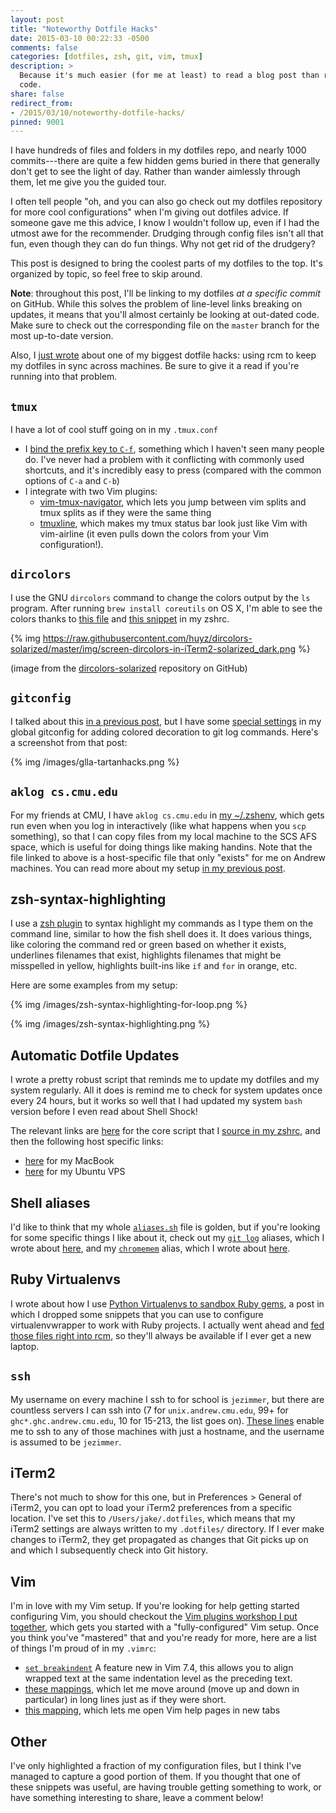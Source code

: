 ```yaml
---
layout: post
title: "Noteworthy Dotfile Hacks"
date: 2015-03-10 00:22:33 -0500
comments: false
categories: [dotfiles, zsh, git, vim, tmux]
description: >
  Because it's much easier (for me at least) to read a blog post than read the
  code.
share: false
redirect_from:
- /2015/03/10/noteworthy-dotfile-hacks/
pinned: 9001
---
```


I have hundreds of files and folders in my dotfiles repo, and nearly 1000
commits---there are quite a few hidden gems buried in there that generally don't
get to see the light of day. Rather than wander aimlessly through them, let me
give you the guided tour.

<!-- more -->

I often tell people "oh, and you can also go check out my dotfiles repository
for more cool configurations" when I'm giving out dotfiles advice. If someone
gave me this advice, I know I wouldn't follow up, even if I had the utmost awe
for the recommender. Drudging through config files isn't all that fun, even
though they can do fun things. Why not get rid of the drudgery?

This post is designed to bring the coolest parts of my dotfiles to the top. It's
organized by topic, so feel free to skip around.

__Note__: throughout this post, I'll be linking to my dotfiles _at a specific
commit_ on GitHub. While this solves the problem of line-level links breaking on
updates, it means that you'll almost certainly be looking at out-dated code.
Make sure to check out the corresponding file on the `master` branch for the
most up-to-date version.

Also, I [just wrote][modular] about one of my biggest dotfile hacks: using rcm
to keep my dotfiles in sync across machines. Be sure to give it a read if you're
running into that problem.

## `tmux`

I have a lot of cool stuff going on in my `.tmux.conf`

- I [bind the prefix key to `C-f`][tmux-prefix], something which I haven't seen
  many people do.  I've never had a problem with it conflicting with commonly
  used shortcuts, and it's incredibly easy to press (compared with the common
  options of `C-a` and `C-b`)
- I integrate with two Vim plugins:
  - [vim-tmux-navigator][vim-tmux-navigator], which lets you jump between vim
    splits and tmux splits as if they were the same thing
  - [tmuxline][tmuxline], which makes my tmux status bar look just like Vim with
    vim-airline (it even pulls down the colors from your Vim configuration!).

[tmux-prefix]: https://github.com/jez/dotfiles/blob/0ca7dfb042e8d0e6790e7142487812517b5a4209/tmux.conf#L1-L4
[vim-tmux-navigator]: https://github.com/jez/dotfiles/blob/0ca7dfb042e8d0e6790e7142487812517b5a4209/tmux.conf#L18-L27
[tmuxline]: https://github.com/jez/dotfiles/blob/0ca7dfb042e8d0e6790e7142487812517b5a4209/tmux.conf#L48-L49


## `dircolors`

I use the GNU `dircolors` command to change the colors output by the `ls`
program. After running `brew install coreutils` on OS X, I'm able to see the
colors thanks to [this file][dircolors] and [this snippet][gnubin] in my zshrc.

{% img https://raw.githubusercontent.com/huyz/dircolors-solarized/master/img/screen-dircolors-in-iTerm2-solarized_dark.png %}

(image from the [dircolors-solarized][dircolors-solarized] repository on GitHub)

[dircolors]: https://github.com/jez/dotfiles/blob/0ca7dfb042e8d0e6790e7142487812517b5a4209/dircolors
[gnubin]: https://github.com/jez/dotfiles/blob/0ca7dfb042e8d0e6790e7142487812517b5a4209/host-Jacobs-MacBook-Air/util/host.sh#L19-L21
[dircolors-solarized]: https://github.com/seebi/dircolors-solarized


## `gitconfig`

I talked about this [in a previous post][glla], but I have some [special
settings][decorate] in my global gitconfig for adding colored decoration to git
log commands. Here's a screenshot from that post:

{% img /images/glla-tartanhacks.png %}

[glla]: /2015/01/16/mastering-git-log-for-collaboration/
[decorate]: https://github.com/jez/dotfiles/blob/eba0202443de6bcc171dbe6bc133fa9fe02357f7/host-Jacobs-MacBook-Air/gitconfig#L20-L24

## `aklog cs.cmu.edu`

For my friends at CMU, I have `aklog cs.cmu.edu` in [my ~/.zshenv][cmu-zshenv],
which gets run even when you log in interactively (like what happens when you
`scp` something), so that I can copy files from my local machine to the SCS AFS
space, which is useful for doing things like making handins. Note that the file
linked to above is a host-specific file that only "exists" for me on Andrew
machines. You can read more about my setup [in my
previous post][modular].

[cmu-zshenv]: https://github.com/jez/dotfiles/blob/eba0202443de6bcc171dbe6bc133fa9fe02357f7/host-andrew/util/host.zshenv#L1
[modular]: /2015/03/09/getting-started-with-rcm/

## zsh-syntax-highlighting

I use a [zsh plugin][zsh-syntax] to syntax highlight my commands as I type them
on the command line, similar to how the fish shell does it. It does various
things, like coloring the command red or green based on whether it exists,
underlines filenames that exist, highlights filenames that might be misspelled
in yellow, highlights built-ins like `if` and `for` in orange, etc.

Here are some examples from my setup:

{% img /images/zsh-syntax-highlighting-for-loop.png %}

{% img /images/zsh-syntax-highlighting.png %}

[zsh-syntax]: https://github.com/jez/dotfiles/blob/eba0202443de6bcc171dbe6bc133fa9fe02357f7/util/misc.zsh#L79-L80

## Automatic Dotfile Updates

I wrote a pretty robust script that reminds me to update my dotfiles and my
system regularly. All it does is remind me to check for system updates once
every 24 hours, but it works so well that I had updated my system `bash` version
before I even read about Shell Shock!

The relevant links are [here][auto-update] for the core script that I [source in
my zshrc][update-zsh], and then the following host specific links:

- [here][update-mac] for my MacBook
- [here][update-ubuntu] for my Ubuntu VPS

[auto-update]: https://github.com/jez/dotfiles/blob/eba0202443de6bcc171dbe6bc133fa9fe02357f7/util/auto-update.sh
[update-zsh]: https://github.com/jez/dotfiles/blob/eba0202443de6bcc171dbe6bc133fa9fe02357f7/zshrc#L44-L45
[update-mac]: https://github.com/jez/dotfiles/blob/eba0202443de6bcc171dbe6bc133fa9fe02357f7/host-Jacobs-MacBook-Air/util/host.sh#L69-L86
[update-ubuntu]: https://github.com/jez/dotfiles/blob/eba0202443de6bcc171dbe6bc133fa9fe02357f7/host-ghost.zimmerman.io/util/host.sh#L24-L31


## Shell aliases

I'd like to think that my whole [`aliases.sh`][aliases] file is golden, but if
you're looking for some specific things I like about it, check out my [`git log`][glla-code]
aliases, which I wrote about [here][glla], and my [`chromemem`][chromemem-code] alias, which I wrote about [here][chromemem].

[aliases]: https://github.com/jez/dotfiles/blob/eba0202443de6bcc171dbe6bc133fa9fe02357f7/util/aliases.sh
[glla-code]: https://github.com/jez/dotfiles/blob/eba0202443de6bcc171dbe6bc133fa9fe02357f7/util/aliases.sh#L75-L86
[glla]: /2015/01/16/mastering-git-log-for-collaboration/
[chromemem-code]: https://github.com/jez/dotfiles/blob/eba0202443de6bcc171dbe6bc133fa9fe02357f7/util/aliases.sh#L44-L45
[chromemem]: /2014/12/29/google-chrome-a-memory-hog/


## Ruby Virtualenvs

I wrote about how I use [Python Virtualenvs to sandbox Ruby
gems][ruby-virtualenvs], a post in which I dropped some snippets that you can
use to configure virtualenvwrapper to work with Ruby projects. I actually went
ahead and [fed those files right into rcm][virtualenvs], so they'll always be available if I
ever get a new laptop.

[ruby-virtualenvs]: /2014/12/22/ruby-virtualenvs/
[virtualenvs]: https://github.com/jez/dotfiles/tree/eba0202443de6bcc171dbe6bc133fa9fe02357f7/host-Jacobs-MacBook-Air/virtualenvs


## `ssh`

My username on every machine I ssh to for school is `jezimmer`, but there are
countless servers I can ssh into (7 for `unix.andrew.cmu.edu`, 99+ for
`ghc*.ghc.andrew.cmu.edu`, 10 for 15-213, the list goes on). [These
lines][ssh-jezimmer] enable me to ssh to any of those machines with just a
hostname, and the username is assumed to be `jezimmer`.

[ssh-jezimmer]: https://github.com/jez/dotfiles/blob/eba0202443de6bcc171dbe6bc133fa9fe02357f7/host-Jacobs-MacBook-Air/ssh/config#L7-L19

## iTerm2

There's not much to show for this one, but in Preferences > General of iTerm2,
you can opt to load your iTerm2 preferences from a specific location. I've set
this to `/Users/jake/.dotfiles`, which means that my iTerm2 settings are always
written to my `.dotfiles/` directory. If I ever make changes to iTerm2, they get
propagated as changes that Git picks up on and which I subsequently check into
Git history.

## Vim

I'm in love with my Vim setup. If you're looking for help getting started
configuring Vim, you should checkout the [Vim plugins workshop I put
together][vim-as-an-ide], which gets you started with a "fully-configured" Vim
setup. Once you think you've "mastered" that and you're ready for more, here are
a list of things I'm proud of in my `.vimrc`:

- [`set breakindent`][breakindent] A feature new in Vim 7.4, this allows you to
  align wrapped text at the same indentation level as the preceding text.
- [these mappings][long-lines], which let me move around (move up and down in
  particular) in long lines just as if they were short.
- [this mapping][tab-help], which lets me open Vim help pages in new tabs

[vim-as-an-ide]: https://github.com/jez/vim-as-an-ide
[breakindent]: https://github.com/jez/dotfiles/blob/eba0202443de6bcc171dbe6bc133fa9fe02357f7/vimrc#L65-L67
[long-lines]: https://github.com/jez/dotfiles/blob/eba0202443de6bcc171dbe6bc133fa9fe02357f7/vimrc#L100-L106
[tab-help]: https://github.com/jez/dotfiles/blob/eba0202443de6bcc171dbe6bc133fa9fe02357f7/vimrc#L90-L91


## Other

I've only highlighted a fraction of my configuration files, but I think I've
managed to capture a good portion of them. If you thought that one of these
snippets was useful, are having trouble getting something to work, or have
something interesting to share, leave a comment below! 


